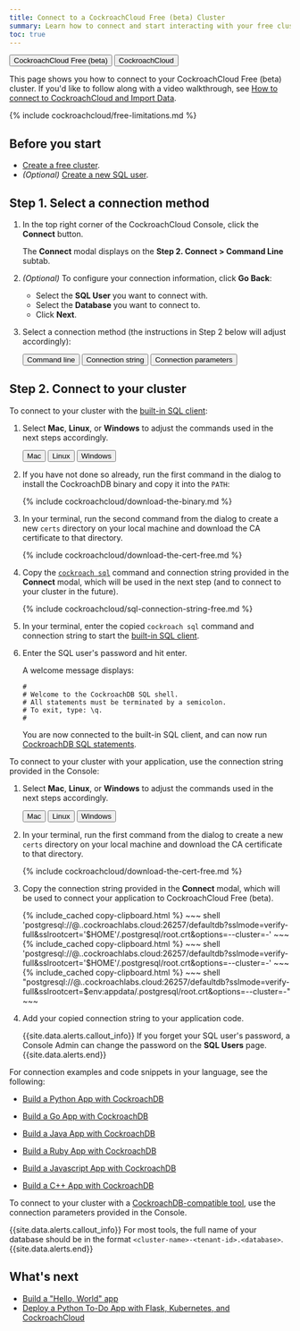 ```yaml
---
title: Connect to a CockroachCloud Free (beta) Cluster
summary: Learn how to connect and start interacting with your free cluster.
toc: true
---
```


<div class="filters clearfix">
    <a href="connect-to-a-free-cluster.html"><button class="filter-button page-level current">CockroachCloud Free (beta)</button></a>
    <a href="connect-to-your-cluster.html"><button class="filter-button page-level">CockroachCloud</button></a>
</div>

This page shows you how to connect to your CockroachCloud Free (beta) cluster. If you'd like to follow along with a video walkthrough, see [How to connect to CockroachCloud and Import Data](https://www.youtube.com/watch?v=XJZD1rorEQE).

{% include cockroachcloud/free-limitations.md %}

## Before you start

- [Create a free cluster](create-a-free-cluster.html).
- _(Optional)_ [Create a new SQL user](user-authorization.html#create-a-sql-user).

## Step 1. Select a connection method

1. In the top right corner of the CockroachCloud Console, click the **Connect** button.

    The **Connect** modal displays on the **Step 2. Connect > Command Line** subtab.

1. _(Optional)_ To configure your connection information, click **Go Back**:
    - Select the **SQL User** you want to connect with.
    - Select the **Database** you want to connect to.
    - Click **Next**.

1. Select a connection method (the instructions in Step 2 below will adjust accordingly):

    <div class="filters clearfix">
        <button class="filter-button page-level" data-scope="command-line">Command line</button>
        <button class="filter-button page-level" data-scope="connection-string">Connection string</button>
        <button class="filter-button page-level" data-scope="connection-parameters">Connection parameters</button>
    </div>
<p></p>

## Step 2. Connect to your cluster

  <section class="filter-content" markdown="1" data-scope="command-line">

To connect to your cluster with the [built-in SQL client](../{{site.versions["stable"]}}/cockroach-sql.html):

1. Select **Mac**, **Linux**, or **Windows** to adjust the commands used in the next steps accordingly.

    <div class="filters clearfix">
      <button class="filter-button page-level" data-scope="mac">Mac</button>
      <button class="filter-button page-level" data-scope="linux">Linux</button>
      <button class="filter-button page-level" data-scope="windows">Windows</button>
    </div>

1. If you have not done so already, run the first command in the dialog to install the CockroachDB binary and copy it into the `PATH`:

    {% include cockroachcloud/download-the-binary.md %}

1. In your terminal, run the second command from the dialog to create a new `certs` directory on your local machine and download the CA certificate to that directory.

    {% include cockroachcloud/download-the-cert-free.md %}

1. Copy the [`cockroach sql`](../{{site.versions["stable"]}}/cockroach-sql.html) command and connection string provided in the **Connect** modal, which will be used in the next step (and to connect to your cluster in the future).
    
    {% include cockroachcloud/sql-connection-string-free.md %}
    
1. In your terminal, enter the copied `cockroach sql` command and connection string to start the [built-in SQL client](../{{site.versions["stable"]}}/cockroach-sql.html).

1. Enter the SQL user's password and hit enter.

    A welcome message displays:

    ~~~
    #
    # Welcome to the CockroachDB SQL shell.
    # All statements must be terminated by a semicolon.
    # To exit, type: \q.
    #
    ~~~

    You are now connected to the built-in SQL client, and can now run [CockroachDB SQL statements](learn-cockroachdb-sql.html).
  </section>

  <section class="filter-content" markdown="1" data-scope="connection-string">
  
To connect to your cluster with your application, use the connection string provided in the Console:

1. Select **Mac**, **Linux**, or **Windows** to adjust the commands used in the next steps accordingly.

    <div class="filters clearfix">
      <button class="filter-button page-level" data-scope="mac">Mac</button>
      <button class="filter-button page-level" data-scope="linux">Linux</button>
      <button class="filter-button page-level" data-scope="windows">Windows</button>
    </div>

1. In your terminal, run the first command from the dialog to create a new `certs` directory on your local machine and download the CA certificate to that directory.

    {% include cockroachcloud/download-the-cert-free.md %}

1. Copy the connection string provided in the **Connect** modal, which will be used to connect your application to CockroachCloud Free (beta).

    <section class="filter-content" markdown="1" data-scope="mac">
    {% include_cached copy-clipboard.html %}
    ~~~ shell
    'postgresql://<user>@<free-tier-host>.<region>.cockroachlabs.cloud:26257/defaultdb?sslmode=verify-full&sslrootcert='$HOME'/.postgresql/root.crt&options=--cluster=<cluster-name>-<tenant-id>'
    ~~~
    </section>

    <section class="filter-content" markdown="1" data-scope="linux">
    {% include_cached copy-clipboard.html %}
    ~~~ shell
    'postgresql://<user>@<free-tier-host>.<region>.cockroachlabs.cloud:26257/defaultdb?sslmode=verify-full&sslrootcert='$HOME'/.postgresql/root.crt&options=--cluster=<cluster-name>-<tenant-id>'
    ~~~
    </section>

    <section class="filter-content" markdown="1" data-scope="windows">
    {% include_cached copy-clipboard.html %}
    ~~~ shell
    "postgresql://<user>@<free-tier-host>.<region>.cockroachlabs.cloud:26257/defaultdb?sslmode=verify-full&sslrootcert=$env:appdata/.postgresql/root.crt&options=--cluster=<cluster-name>-<tenant-id>"
    ~~~
    </section>

1. Add your copied connection string to your application code.

    {{site.data.alerts.callout_info}}
    If you forget your SQL user's password, a Console Admin can change the password on the **SQL Users** page.
    {{site.data.alerts.end}}

For connection examples and code snippets in your language, see the following:

- [Build a Python App with CockroachDB](../{{site.versions["stable"]}}/build-a-python-app-with-cockroachdb.html)
- [Build a Go App with CockroachDB](../{{site.versions["stable"]}}/build-a-go-app-with-cockroachdb.html)
- [Build a Java App with CockroachDB](../{{site.versions["stable"]}}/build-a-java-app-with-cockroachdb.html)
- [Build a Ruby App with CockroachDB](../{{site.versions["stable"]}}/build-a-ruby-app-with-cockroachdb.html)
- [Build a Javascript App with CockroachDB](../{{site.versions["stable"]}}/build-a-nodejs-app-with-cockroachdb.html)
- [Build a C++ App with CockroachDB](../{{site.versions["stable"]}}/build-a-c++-app-with-cockroachdb.html)
  </section>

  <section class="filter-content" markdown="1" data-scope="connection-parameters">
  
To connect to your cluster with a [CockroachDB-compatible tool](../{{site.versions["stable"]}}/third-party-database-tools.html), use the connection parameters provided in the Console.

{{site.data.alerts.callout_info}}
For most tools, the full name of your database should be in the format `<cluster-name>-<tenant-id>.<database>`.
{{site.data.alerts.end}}

  </section>

## What's next

- [Build a "Hello, World" app](../{{site.versions["stable"]}}/build-a-python-app-with-cockroachdb-django.html)
- [Deploy a Python To-Do App with Flask, Kubernetes, and CockroachCloud](deploy-a-python-to-do-app-with-flask-kubernetes-and-cockroachcloud.html)
